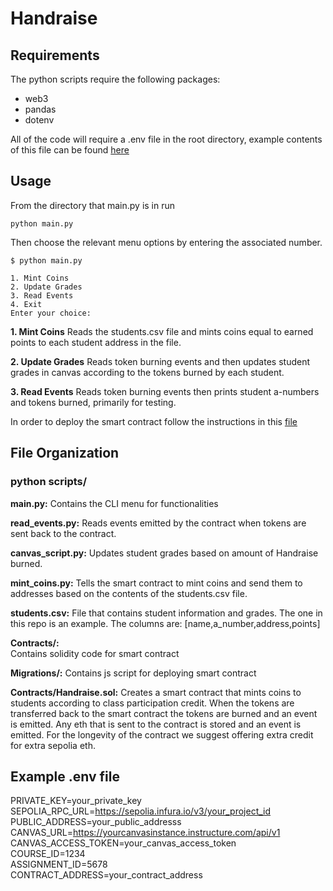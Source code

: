 # Handraise

## Requirements

The python scripts require the following packages:
- web3
- pandas
- dotenv

All of the code will require a .env file in the root directory, example contents of this file can be found [here](#example-env-file)

## Usage

From the directory that main.py is in run 
```
python main.py
```
Then choose the relevant menu options by entering the associated number.

```
$ python main.py

1. Mint Coins
2. Update Grades
3. Read Events
4. Exit
Enter your choice:

```

**1. Mint Coins**
Reads the students.csv file and mints coins equal to earned points to each student address in the file.

**2. Update Grades**
Reads token burning events and then updates student grades in canvas according to the tokens burned by each student.

**3. Read Events**
Reads token burning events then prints student a-numbers and tokens burned, primarily for testing.

In order to deploy the smart contract follow the instructions in this [file](truffle_deployment_instructions.md)

## File Organization

### python scripts/

**main.py:** 
Contains the CLI menu for functionalities

**read_events.py:** 
Reads events emitted by the contract when tokens are sent back to the contract. 

**canvas_script.py:** 
Updates student grades based on amount of Handraise burned.

**mint_coins.py:** 
Tells the smart contract to mint coins and send them to addresses based on the contents of the students.csv file.

**students.csv:** 
File that contains student information and grades. The one in this repo is an example.
The columns are: [name,a_number,address,points]

**Contracts/:**  
Contains solidity code for smart contract

**Migrations/:** 
Contains js script for deploying smart contract

**Contracts/Handraise.sol:** 
Creates a smart contract that mints coins to students according to class participation credit.
When the tokens are transferred back to the smart contract the tokens are burned and an event is emitted.
Any eth that is sent to the contract is stored and an event is emitted. For the longevity of the contract we suggest 
offering extra credit for extra sepolia eth.



## Example .env file

PRIVATE_KEY=your_private_key\
SEPOLIA_RPC_URL=https://sepolia.infura.io/v3/your_project_id \
PUBLIC_ADDRESS=your_public_addresss\
CANVAS_URL=https://yourcanvasinstance.instructure.com/api/v1
CANVAS_ACCESS_TOKEN=your_canvas_access_token\
COURSE_ID=1234\
ASSIGNMENT_ID=5678\
CONTRACT_ADDRESS=your_contract_address
